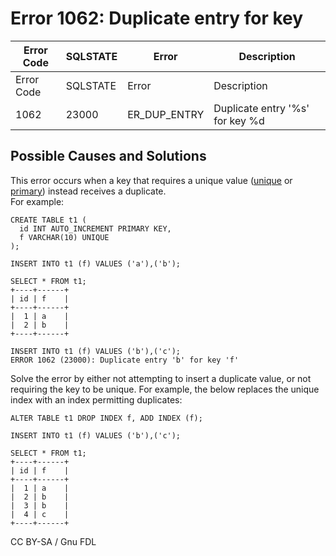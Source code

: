 # Error 1062: Duplicate entry for key

| Error Code | SQLSTATE | Error          | Description                     |
| ---------- | -------- | -------------- | ------------------------------- |
| Error Code | SQLSTATE | Error          | Description                     |
| 1062       | 23000    | ER\_DUP\_ENTRY | Duplicate entry '%s' for key %d |

## Possible Causes and Solutions

This error occurs when a key that requires a unique value ([unique](../../../../../../kb/en/getting-started-with-indexes/#unique-index) or [primary](../../../../../../kb/en/getting-started-with-indexes/#primary-key)) instead receives a duplicate.\
For example:

```
CREATE TABLE t1 (
  id INT AUTO_INCREMENT PRIMARY KEY,
  f VARCHAR(10) UNIQUE
);

INSERT INTO t1 (f) VALUES ('a'),('b');

SELECT * FROM t1;
+----+------+
| id | f    |
+----+------+
|  1 | a    |
|  2 | b    |
+----+------+

INSERT INTO t1 (f) VALUES ('b'),('c');
ERROR 1062 (23000): Duplicate entry 'b' for key 'f'
```

Solve the error by either not attempting to insert a duplicate value, or not requiring the key to be unique. For example, the below replaces the unique index with an index permitting duplicates:

```
ALTER TABLE t1 DROP INDEX f, ADD INDEX (f);

INSERT INTO t1 (f) VALUES ('b'),('c');

SELECT * FROM t1;
+----+------+
| id | f    |
+----+------+
|  1 | a    |
|  2 | b    |
|  3 | b    |
|  4 | c    |
+----+------+
```

CC BY-SA / Gnu FDL

